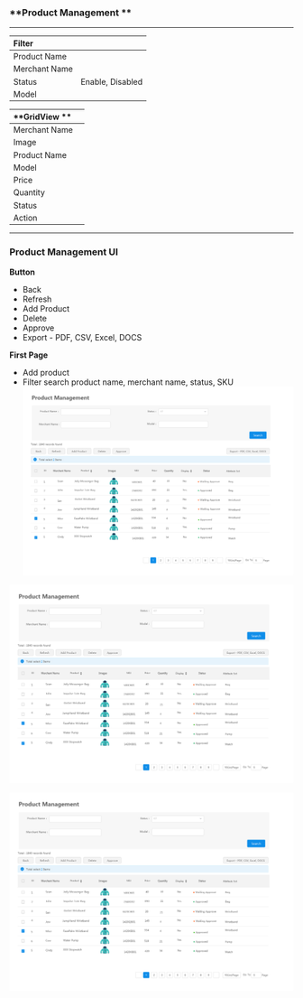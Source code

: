### **Product Management **

---

| **Filter** |  |
| :--- | :--- |
| Product Name |  |
| Merchant Name |  |
| Status | Enable, Disabled |
| Model |  |

| **GridView ** |  |
| :--- | :--- |
| Merchant Name |  |
| Image |  |
| Product Name |  |
| Model |  |
| Price |  |
| Quantity |  |
| Status |  |
| Action |  |

---

### **Product Management UI**

**Button**

* Back 
* Refresh 
* Add Product 
* Delete 
* Approve 
* Export - PDF, CSV, Excel, DOCS

**First Page**

* Add product 
* Filter search product name, merchant name, status, SKU ![](/assets/product.png)

![](/assets/product.png)

![](/assets/product.png)



